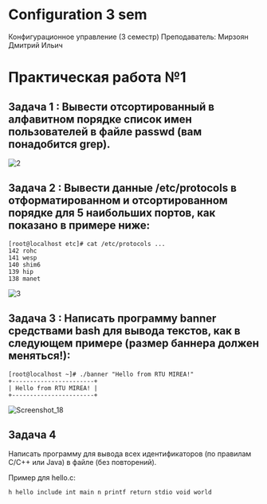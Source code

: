 # Configuration 3 sem
Конфигурационное управление (3 семестр)
Преподаватель: Мирзоян Дмитрий Ильич

# Практическая работа №1
## Задача 1 : Вывести отсортированный в алфавитном порядке список имен пользователей в файле passwd (вам понадобится grep).


![2](https://github.com/user-attachments/assets/364676df-8400-439c-8253-71723efa5ced)


## Задача 2 : Вывести данные /etc/protocols в отформатированном и отсортированном порядке для 5 наибольших портов, как показано в примере ниже:


```
[root@localhost etc]# cat /etc/protocols ...
142 rohc
141 wesp
140 shim6
139 hip
138 manet
```
![3](https://github.com/user-attachments/assets/13e6b338-b240-4d84-9a26-0aa3958d8f42)


## Задача 3 : Написать программу banner средствами bash для вывода текстов, как в следующем примере (размер баннера должен меняться!):



```
[root@localhost ~]# ./banner "Hello from RTU MIREA!"
+-----------------------+
| Hello from RTU MIREA! |
+-----------------------+
```

![Screenshot_18](https://github.com/user-attachments/assets/a4154bd6-2c88-4b96-aacf-eecb3e56e8a7)


## Задача 4

Написать программу для вывода всех идентификаторов (по правилам C/C++ или Java) в файле (без повторений).

Пример для hello.c:

```
h hello include int main n printf return stdio void world
```
